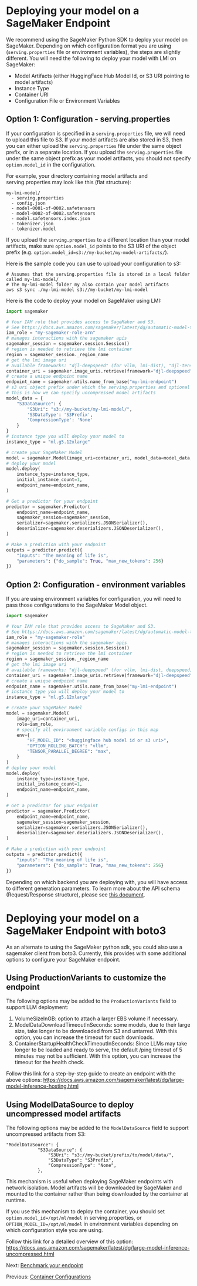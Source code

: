 # Deploying your model on a SageMaker Endpoint

We recommend using the SageMaker Python SDK to deploy your model on SageMaker. 
Depending on which configuration format you are using (`serving.properties` file or environment variables), the steps are slightly different.
You will need the following to deploy your model with LMI on SageMaker:

* Model Artifacts (either HuggingFace Hub Model Id, or S3 URI pointing to model artifacts)
* Instance Type
* Container URI
* Configuration File or Environment Variables

## Option 1: Configuration - serving.properties

If your configuration is specified in a `serving.properties` file, we will need to upload this file to S3.
If your model artifacts are also stored in S3, then you can either upload the `serving.properties` file under the same object prefix, or in a separate location.
If you upload the `serving.properties` file under the same object prefix as your model artifacts, you should not specify `option.model_id` in the configuration.

For example, your directory containing model artifacts and serving.properties may look like this (flat structure):

```shell
my-lmi-model/
  - serving.properties
  - config.json
  - model-0001-of-0002.safetensors
  - model-0002-of-0002.safetensors
  - model.safetensors.index.json
  - tokenizer.json
  - tokenizer.model
```

If you upload the `serving.properties` to a different location than your model artifacts, make sure `option.model_id` points to the S3 URI of the object prefix (e.g. `option.model_id=s3://my-bucket/my-model-artifacts/`).

Here is the sample code you can use to upload your configuration to s3:

```shell
# Assumes that the serving.properties file is stored in a local folder called my-lmi-model/
# The my-lmi-model folder my also contain your model artifacts
aws s3 sync ./my-lmi-model s3://my-bucket/my-lmi-model 
```

Here is the code to deploy your model on SageMaker using LMI:

```python
import sagemaker

# Your IAM role that provides access to SageMaker and S3. 
# See https://docs.aws.amazon.com/sagemaker/latest/dg/automatic-model-tuning-ex-role.html if running on a SageMaker notebook
iam_role = "my-sagemaker-role-arn"
# manages interactions with the sagemaker apis
sagemaker_session = sagemaker.session.Session()
# region is needed to retrieve the lmi container
region = sagemaker_session._region_name
# get the lmi image uri
# available frameworks: "djl-deepspeed" (for vllm, lmi-dist), "djl-tensorrtllm" (for tensorrt-llm), "djl-neuronx" (for transformers neuronx)
container_uri = sagemaker.image_uris.retrieve(framework="djl-deepspeed", version="0.27.0", region=region)
# create a unique endpoint name
endpoint_name = sagemaker.utils.name_from_base("my-lmi-endpoint")
# s3 uri object prefix under which the serving.properties and optional model artifacts are stored
# This is how we can specify uncompressed model artifacts
model_data = {
    "S3DataSource": {
        "S3Uri": "s3://my-bucket/my-lmi-model/",
        'S3DataType': 'S3Prefix',
        'CompressionType': 'None'
    }
} 
# instance type you will deploy your model to
instance_type = "ml.g5.12xlarge"

# create your SageMaker Model
model = sagemaker.Model(image_uri=container_uri, model_data=model_data, role=iam_role)
# deploy your model
model.deploy(
    instance_type=instance_type,
    initial_instance_count=1,
    endpoint_name=endpoint_name,
)

# Get a predictor for your endpoint
predictor = sagemaker.Predictor(
    endpoint_name=endpoint_name,
    sagemaker_session=sagemaker_session,
    serializer=sagemaker.serializers.JSONSerializer(),
    deserializer=sagemaker.deserializers.JSONDeserializer(),
)

# Make a prediction with your endpoint
outputs = predictor.predict({
    "inputs": "The meaning of life is", 
    "parameters": {"do_sample": True, "max_new_tokens": 256}
})
```

## Option 2: Configuration - environment variables

If you are using environment variables for configuration, you will need to pass those configurations to the SageMaker Model object.

```python
import sagemaker

# Your IAM role that provides access to SageMaker and S3. 
# See https://docs.aws.amazon.com/sagemaker/latest/dg/automatic-model-tuning-ex-role.html if running on a SageMaker notebook
iam_role = "my-sagemaker-role"
# manages interactions with the sagemaker apis
sagemaker_session = sagemaker.session.Session()
# region is needed to retrieve the lmi container
region = sagemaker_session._region_name
# get the lmi image uri
# available frameworks: "djl-deepspeed" (for vllm, lmi-dist, deepspeed), "djl-tensorrtllm" (for tensorrt-llm), "djl-neuronx" (for transformers neuronx)
container_uri = sagemaker.image_uris.retrieve(framework="djl-deepspeed", version="0.27.0", region=region)
# create a unique endpoint name
endpoint_name = sagemaker.utils.name_from_base("my-lmi-endpoint")
# instance type you will deploy your model to
instance_type = "ml.g5.12xlarge"

# create your SageMaker Model
model = sagemaker.Model(
    image_uri=container_uri, 
    role=iam_role,
    # specify all environment variable configs in this map
    env={
        "HF_MODEL_ID": "<huggingface hub model id or s3 uri>",
        "OPTION_ROLLING_BATCH": "vllm",
        "TENSOR_PARALLEL_DEGREE": "max",
    }
)
# deploy your model
model.deploy(
    instance_type=instance_type,
    initial_instance_count=1,
    endpoint_name=endpoint_name,
)

# Get a predictor for your endpoint
predictor = sagemaker.Predictor(
    endpoint_name=endpoint_name,
    sagemaker_session=sagemaker_session,
    serializer=sagemaker.serializers.JSONSerializer(),
    deserializer=sagemaker.deserializers.JSONDeserializer(),
)

# Make a prediction with your endpoint
outputs = predictor.predict({
    "inputs": "The meaning of life is", 
    "parameters": {"do_sample": True, "max_new_tokens": 256}
})
```

Depending on which backend you are deploying with, you will have access to different generation parameters.
To learn more about the API schema (Request/Response structure), please see [this document](../user_guides/lmi_input_output_schema.md).

# Deploying your model on a SageMaker Endpoint with boto3

As an alternate to using the SageMaker python sdk, you could also use a sagemaker client from boto3. Currently, this provides with some additional options to configure your SageMaker endpoint.

## Using ProductionVariants to customize the endpoint
The following options may be added to the `ProductionVariants` field to support LLM deployment:

1. VolumeSizeInGB: option to attach a larger EBS volume if necessary.
2. ModelDataDownloadTimeoutInSeconds: some models, due to their large size, take longer to be downloaded from S3 and untarred. With this option, you can increase the timeout for such downloads.
3. ContainerStartupHealthCheckTimeoutInSeconds: Since LLMs may take longer to be loaded and ready to serve, the default /ping timeout of 5 minutes may not be sufficient. With this option, you can increase the timeout for the health check.

Follow this link for a step-by-step guide to create an endpoint with the above options: https://docs.aws.amazon.com/sagemaker/latest/dg/large-model-inference-hosting.html

## Using ModelDataSource to deploy uncompressed model artifacts
The following options may be added to the `ModelDataSource` field to support uncompressed artifacts from S3:
```
"ModelDataSource": {
            "S3DataSource": {
                "S3Uri": "s3://my-bucket/prefix/to/model/data/", 
                "S3DataType": "S3Prefix",
                "CompressionType": "None",
            },
```

This mechanism is useful when deploying SageMaker endpoints with network isolation.
Model artifacts will be downloaded by SageMaker and mounted to the container rather than being downloaded by the container at runtime.

If you use this mechanism to deploy the container, you should set `option.model_id=/opt/ml/model` in serving.properties, or `OPTION_MODEL_ID=/opt/ml/model` in environment variables depending on which configuration style you are using.  

Follow this link for a detailed overview of this option: https://docs.aws.amazon.com/sagemaker/latest/dg/large-model-inference-uncompressed.html

Next: [Benchmark your endpoint](benchmarking-your-endpoint.md)

Previous: [Container Configurations](configurations.md)